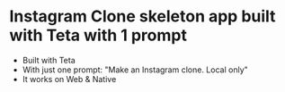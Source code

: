 # Instagram Clone skeleton app built with Teta with 1 prompt

- Built with Teta
- With just one prompt: "Make an Instagram clone. Local only"
- It works on Web & Native

